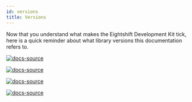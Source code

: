 ```yaml
---
id: versions
title: Versions
---
```


Now that you understand what makes the Eightshift Development Kit tick, here is a quick reminder about what library versions this documentation refers to.

[![docs-source](https://img.shields.io/badge/version--6.0.0-eightshift--boilerplate-red?style=for-the-badge&logo=)](https://github.com/uandhgroup/eightshift-boilerplate/tree/6.0.0)

[![docs-source](https://img.shields.io/badge/version--6.0.0-eightshift--boilerplate--plugin-important?style=for-the-badge&logo=)](https://github.com/uandhgroup/eightshift-boilerplate/tree/6.0.0)

[![docs-source](https://img.shields.io/badge/version--4.0.0-eightshift--libs-blue?style=for-the-badge&logo=)](https://github.com/uandhgroup/eightshift-libs/tree/4.0.0)

[![docs-source](https://img.shields.io/badge/version--5.0.0-eightshift--frontend--libs-yellow?style=for-the-badge&logo=)](https://github.com/uandhgroup/eightshift-frontend-libs/tree/5.0.0)

